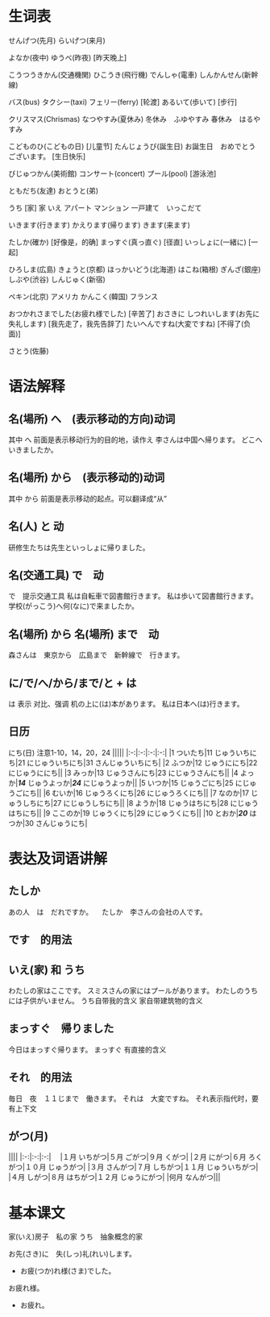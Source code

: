 # 生词表
せんげつ(先月)
らいげつ(来月)

よなか(夜中)
ゆうべ(昨夜)          [昨天晚上]

こうつうきかん(交通機関)
ひこうき(飛行機)
でんしゃ(電車)
しんかんせん(新幹線)

バス(bus)
タクシー(taxi)
フェリー(ferry)        [轮渡]
あるいて(歩いて)    [步行]

クリスマス(Chrismas)
なつやすみ(夏休み)
冬休み　ふゆやすみ
春休み　はるやすみ

こどものひ(こどもの日)  [儿童节]
たんじょうび(誕生日)
お誕生日　おめでとうございます。    [生日快乐]

びじゅつかん(美術館)
コンサート(concert)
プール(pool)      [游泳池]

ともだち(友達)
おとうと(弟)

うち        [家]
家 いえ
アパート
マンション
一戸建て　いっこだて

いきます(行きます)
かえります(帰ります)
きます(来ます)

たしか(確か)     [好像是，的确]
まっすぐ(真っ直ぐ)    [径直]
いっしょに(一緒に)  [一起]

ひろしま(広島)
きょうと(京都)
ほっかいどう(北海道)
はこね(箱根)
ぎんざ(銀座)
しぶや(渋谷)
しんじゅく(新宿)

ペキン(北京)
アメリカ
かんこく(韓国)
フランス

おつかれさまでした(お疲れ様でした)  [辛苦了]
おさきに しつれいします(お先に 失礼します)    [我先走了，我先告辞了]
たいへんですね(大変ですね)  [不得了(负面)]

さとう(佐藤)

# 语法解释
## 名(場所) へ　(表示移动的方向)动词
其中 へ 前面是表示移动行为的目的地，读作え
李さんは中国へ帰ります。
どこへいきましたか。
## 名(場所) から　(表示移动的)动词
其中 から 前面是表示移动的起点。可以翻译成“从”
## 名(人) と 动
研修生たちは先生といっしょに帰りました。
## 名(交通工具) で　动
で　提示交通工具
私は自転車で図書館行きます。
私は歩いて図書館行きます。
学校(がっこう)へ何(なに)で来ましたか。
## 名(場所) から 名(場所) まで　动
森さんは　東京から　広島まで　新幹線で　行きます。
## に/で/へ/から/まで/と + は
は 表示 对比、强调
机の上に(は)本があります。
私は日本へ(は)行きます。
## 日历
にち(日) 注意1-10，14，20，24
|||||
|:-:|:-:|:-:|:-:|
|1  ついたち|11 じゅういちにち|21   にじゅういちにち|31 さんじゅういちにち|
|2  ふつか|12   じゅうににち|22 にじゅうににち||
|3  みっか|13   じゅうさんにち|23   にじゅうさんにち||
|4  よっか|***14***   じゅうよっか|***24*** にじゅうよっか||
|5  いつか|15   じゅうごにち|25 にじゅうごにち||
|6  むいか|16   じゅうろくにち|26   にじゅうろくにち||
|7  なのか|17   じゅうしちにち|27   にじゅうしちにち||
|8  ようか|18   じゅうはちにち|28   にじゅうはちにち||
|9  ここのか|19 じゅうくにち|29 にじゅうくにち||
|10 とおか|***20***   はつか|30   さんじゅうにち|

# 表达及词语讲解
## たしか
あの人　は　だれですか。
　たしか　李さんの会社の人です。
## です　的用法
## いえ(家) 和 うち
わたしの家はここです。
スミスさんの家にはプールがあります。
わたしのうちには子供がいません。
うち自带我的含义
家自带建筑物的含义
## まっすぐ　帰りました
今日はまっすぐ帰ります。
まっすぐ 有直接的含义
## それ　的用法
毎日　夜　１１じまで　働きます。
    それは　大変ですね。
それ表示指代时，要有上下文
## がつ(月)
||||
|:-:|:-:|:-:|　
|１月    いちがつ|５月    ごがつ|９月  くがつ|
|２月    にがつ|６月    ろくがつ|１０月  じゅうがつ|
|３月    さんがつ|７月    しちがつ|１１月   じゅういちがつ|
|４月    しがつ|８月    はちがつ|１２月  じゅうにがつ|
|何月   なんがつ|||

# 基本课文
家(いえ)房子　私の家
うち　抽象概念的家

お先(さき)に　失(しっ)礼(れい)します。
- お疲(つか)れ様(さま)でした。

お疲れ様。
- お疲れ。
